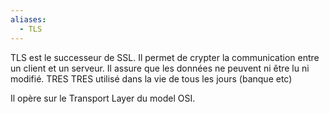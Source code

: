 ```yaml
---
aliases:
  - TLS
---
```

TLS est le successeur de SSL. Il permet de crypter la communication entre un client et un serveur. Il assure que les données ne peuvent ni être lu ni modifié. TRES TRES utilisé dans la vie de tous les jours (banque etc)

Il opère sur le Transport Layer du model OSI.

